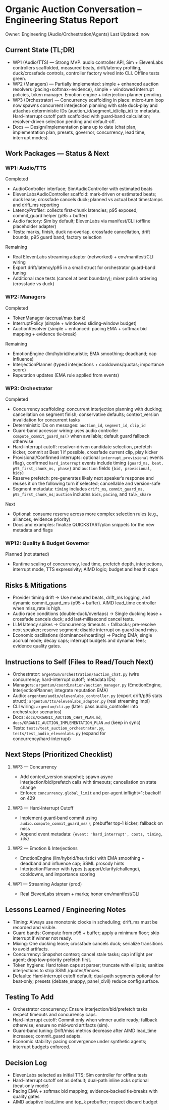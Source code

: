 # Organic Auction Conversation – Engineering Status Report

Owner: Engineering (Audio/Orchestration/Agents)
Last Updated: now

## Current State (TL;DR)

- WP1 (Audio/TTS) — Strong MVP: audio controller API, Sim + ElevenLabs controllers scaffolded, measured beats, drift/latency profiling, duck/crossfade controls, controller factory wired into CLI. Offline tests green.
- WP2 (Managers) — Partially implemented: simple + enhanced auction resolvers (pacing+softmax+evidence), simple + windowed interrupt policies, token manager. Emotion engine + interjection planner pending.
- WP3 (Orchestrator) — Concurrency scaffolding in place: micro‑turn loop now spawns concurrent interjection planning with safe duck‑play and attaches deterministic IDs (auction_id/segment_id/clip_id) to metadata. Hard‑interrupt cutoff path scaffolded with guard‑band calculation; resolver‑driven selection pending and default‑off.
- Docs — Design/Implementation plans up to date (chat plan, implementation plan, presets, governor, concurrency, lead time, interrupt modes).

## Work Packages — Status & Next

### WP1: Audio/TTS
Completed
- AudioController interface; SimAudioController with estimated beats
- ElevenLabsAudioController scaffold: mark‑driven or estimated beats; duck lease; crossfade cancels duck; planned vs actual beat timestamps and drift_ms reporting
- LatencyProfiler: collects first‑chunk latencies; p95 exposed; commit_guard helper (p95 + buffer)
- Audio factory: Sim by default; ElevenLabs via manifest/CLI (offline placeholder adapter)
- Tests: marks, finish, duck no‑overlap, crossfade cancellation, drift bounds, p95 guard band, factory selection

Remaining
- Real ElevenLabs streaming adapter (networked) + env/manifest/CLI wiring
- Export drift/latency/p95 in a small struct for orchestrator guard‑band tuning
- Additional race tests (cancel at beat boundary); mixer polish ordering (crossfade vs duck)

### WP2: Managers
Completed
- TokenManager (accrual/max bank)
- InterruptPolicy (simple + windowed sliding‑window budget)
- AuctionResolver (simple + enhanced: pacing EMA + softmax bid mapping + evidence tie‑break)

Remaining
- EmotionEngine (llm/hybrid/heuristic; EMA smoothing; deadband; cap influence)
- InterjectionPlanner (typed interjections + cooldowns/quotas; importance score)
- Reputation updates (EMA rule applied from events)

### WP3: Orchestrator
Completed
- Concurrency scaffolding: concurrent interjection planning with ducking; cancellation on segment finish; conservative defaults; context_version invalidation for concurrent tasks
- Deterministic IDs on messages: `auction_id`, `segment_id`, `clip_id`
- Guard‑band accessor wiring: uses audio controller `compute_commit_guard_ms()` when available; default guard fallback otherwise
- Hard‑interrupt cutoff: resolver‑driven candidate selection, prefetch kicker, commit at Beat 1 if possible, crossfade current clip, play kicker
- Provisional/Confirmed interrupts: optional `interrupt_provisional` events (flag), confirmed `hard_interrupt` events include timing `{guard_ms, beat, p95_first_chunk_ms, phase}` and `auction` fields `{bid, provisional, bids}`
- Reserve prefetch: pre-generates likely next speaker’s response and reuses it on the following turn if selected; cancellable and version-safe
- Segment metadata: `timing` includes `drift_ms`, `commit_guard_ms`, `p95_first_chunk_ms`; `auction` includes `bids`, `pacing`, and `talk_share`

Next
- Optional: consume reserve across more complex selection rules (e.g., alliances, evidence priority)
- Docs and examples: finalize QUICKSTART/plan snippets for the new metadata and flags

### WP12: Quality & Budget Governor
Planned (not started)
- Runtime scaling of concurrency, lead time, prefetch depth, interjections, interrupt mode, TTS expressivity; AIMD logic; budget and health caps

## Risks & Mitigations

- Provider timing drift → Use measured beats, drift_ms logging, and dynamic commit_guard_ms (p95 + buffer). AIMD lead_time controller when miss_rate is high.
- Audio race conditions (double‑duck/overlaps) → Single ducking lease + crossfade cancels duck; add last‑millisecond cancel tests.
- LLM latency spikes → Concurrency timeouts + fallbacks; pre‑resolve next speaker; reserve segment; disable interrupt on guard‑band miss.
- Economic oscillations (dominance/hoarding) → Pacing EMA; single accrual mode; decay caps; interrupt budgets and dynamic fees; evidence quality gates.

## Instructions to Self (Files to Read/Touch Next)

- Orchestrator: `argentum/orchestration/auction_chat.py` (wire concurrency; hard‑interrupt cutoff; metadata IDs)
- Managers: `argentum/coordination/auction_manager.py` (EmotionEngine, InterjectionPlanner; integrate reputation EMA)
- Audio: `argentum/audio/elevenlabs_controller.py` (export drift/p95 stats struct); `argentum/tts/elevenlabs_adapter.py` (real streaming impl)
- CLI wiring: `argentum/cli.py` (later: pass audio_controller into orchestrator scenarios)
- Docs: `docs/ORGANIC_AUCTION_CHAT_PLAN.md`, `docs/ORGANIC_AUCTION_IMPLEMENTATION_PLAN.md` (keep in sync)
- Tests: `tests/test_auction_orchestrator.py`, `tests/test_audio_elevenlabs.py` (expand for concurrency/hard‑interrupt)

## Next Steps (Prioritized Checklist)

1) WP3 — Concurrency
   - Add context_version snapshot; spawn async interjection/bid/prefetch calls with timeouts; cancellation on state change
   - Enforce `concurrency.global_limit` and per‑agent inflight=1; backoff on 429

2) WP3 — Hard‑Interrupt Cutoff
   - Implement guard‑band commit using `audio.compute_commit_guard_ms()`; prebuffer top‑1 kicker; fallback on miss
   - Append event metadata: `{event: 'hard_interrupt', costs, timing, ids}`

3) WP2 — Emotion & Interjections
   - EmotionEngine (llm/hybrid/heuristic) with EMA smoothing + deadband and influence cap; SSML prosody hints
   - InterjectionPlanner with types (support/clarify/challenge), cooldowns, and importance scoring

4) WP1 — Streaming Adapter (prod)
   - Real ElevenLabs stream + marks; honor env/manifest/CLI

## Lessons Learned / Engineering Notes

- Timing: Always use monotonic clocks in scheduling; drift_ms must be recorded and visible.
- Guard bands: Compute from p95 + buffer; apply a minimum floor; skip interrupt if winner not ready.
- Mixing: One ducking lease; crossfade cancels duck; serialize transitions to avoid artifacts.
- Concurrency: Snapshot context; cancel stale tasks; cap inflight per agent; drop low‑priority prefetch first.
- Token hygiene: Hard token caps at parser; truncate with ellipsis; sanitize interjections to strip SSML/quotes/fences.
- Defaults: Hard‑interrupt cutoff default; dual‑path segments optional for beat‑only; presets (debate_snappy, panel_civil) reduce config surface.

## Testing To Add

- Orchestrator concurrency: Ensure interjection/bid/prefetch tasks respect timeouts and concurrency caps.
- Hard‑interrupt cutoff: Commit only when winner audio ready; fallback otherwise; ensure no mid‑word artifacts (sim).
- Guard‑band tuning: Drift/miss metrics decrease after AIMD lead_time increases; commit_guard adapts.
- Economic stability: pacing convergence under synthetic agents; interrupt budgets enforced.

## Decision Log

- ElevenLabs selected as initial TTS; Sim controller for offline tests
- Hard‑interrupt cutoff set as default; dual‑path inline acks optional (beat‑only mode)
- Pacing EMA + softmax bid mapping; evidence‑backed tie‑breaks with quality gates
- AIMD adaptive lead_time and top_k prebuffer; respect discard budget
